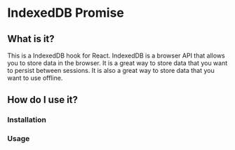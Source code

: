 # IndexedDB Promise

## What is it?

This is a IndexedDB hook for React. IndexedDB is a browser API that allows you to store data in the browser. It is a great way to store data that you want to persist between sessions. It is also a great way to store data that you want to use offline.

## How do I use it?

### Installation


### Usage


